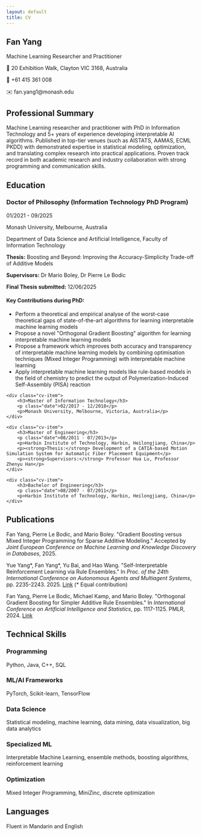 ```yaml
---
layout: default
title: CV
---
```


<section class="cv-header">
    <h1>Fan Yang</h1>
    <p>Machine Learning Researcher and Practitioner</p>
    <div class="contact-info">
        <p>📍 20 Exhibition Walk, Clayton VIC 3168, Australia</p>
        <p>📱 +61 415 361 008</p>
        <p>✉️ fan.yang1@monash.edu</p>
    </div>
</section>

<section class="cv-section">
    <h2>Professional Summary</h2>
    <p>Machine Learning researcher and practitioner with PhD in Information Technology and 5+ years of experience developing interpretable AI algorithms. Published in top-tier venues (such as AISTATS, AAMAS, ECML PKDD) with demonstrated expertise in statistical modeling, optimization, and translating complex research into practical applications. Proven track record in both academic research and industry collaboration with strong programming and communication skills.</p>
</section>

<section class="cv-section">
    <h2>Education</h2>
    <div class="cv-item">
        <h3>Doctor of Philosophy (Information Technology PhD Program)</h3>
        <p class="date">01/2021 - 09/2025</p>
        <p>Monash University, Melbourne, Australia</p>
        <p>Department of Data Science and Artificial Intelligence, Faculty of Information Technology</p>
        <p><strong>Thesis:</strong> Boosting and Beyond: Improving the Accuracy-Simplicity Trade-off of Additive Models</p>
        <p><strong>Supervisors:</strong> Dr Mario Boley, Dr Pierre Le Bodic</p>
        <p><strong>Final Thesis submitted:</strong> 12/06/2025</p>
        <h4>Key Contributions during PhD:</h4>
        <ul>
            <li>Perform a theoretical and empirical analyse of the worst-case theoretical gaps of state-of-the-art algorithms for learning interpretable machine learning models</li>
            <li>Propose a novel "Orthogonal Gradient Boosting" algorithm for learning interpretable machine learning models</li>
            <li>Propose a framework which improves both accuracy and transparency of interpretable machine learning models by combining optimisation techniques (Mixed Integer Programming) with interpretable machine learning</li>
            <li>Apply interpretable machine learning models like rule-based models in the field of chemistry to predict the output of Polymerization-Induced Self-Assembly (PISA) reaction</li>
        </ul>
    </div>

    <div class="cv-item">
        <h3>Master of Information Technology</h3>
        <p class="date">02/2017 - 12/2018</p>
        <p>Monash University, Melbourne, Victoria, Australia</p>
    </div>

    <div class="cv-item">
        <h3>Master of Engineering</h3>
        <p class="date">08/2011 - 07/2013</p>
        <p>Harbin Institute of Technology, Harbin, Heilongjiang, China</p>
        <p><strong>Thesis:</strong> Development of a CATIA-based Motion Simulation System for Automatic Fiber Placement Equipment</p>
        <p><strong>Supervisors:</strong> Professor Hua Lu, Professor Zhenyu Han</p>
    </div>

    <div class="cv-item">
        <h3>Bachelor of Engineering</h3>
        <p class="date">08/2007 - 07/2011</p>
        <p>Harbin Institute of Technology, Harbin, Heilongjiang, China</p>
    </div>
</section>

<section class="cv-section">
    <h2>Publications</h2>
    <div class="cv-item">
        <p>Fan Yang, Pierre Le Bodic, and Mario Boley. "Gradient Boosting versus Mixed Integer Programming for Sparse Additive Modeling." Accepted by <em>Joint European Conference on Machine Learning and Knowledge Discovery in Databases</em>, 2025.</p>
    </div>
    <div class="cv-item">
        <p>Yue Yang*, Fan Yang*, Yu Bai, and Hao Wang. "Self-Interpretable Reinforcement Learning via Rule Ensembles." In <em>Proc. of the 24th International Conference on Autonomous Agents and Multiagent Systems</em>, pp. 2235-2243. 2025. <a href="https://dl.acm.org/doi/abs/10.5555/3709347.3743863">Link</a> (* Equal contribution)</p>
    </div>
    <div class="cv-item">
        <p>Fan Yang, Pierre Le Bodic, Michael Kamp, and Mario Boley. "Orthogonal Gradient Boosting for Simpler Additive Rule Ensembles." In <em>International Conference on Artificial Intelligence and Statistics</em>, pp. 1117-1125. PMLR, 2024. <a href="https://proceedings.mlr.press/v238/yang24b.html">Link</a></p>
    </div>
</section>

<section class="cv-section">
    <h2>Technical Skills</h2>
    <div class="cv-item">
        <h3>Programming</h3>
        <p>Python, Java, C++, SQL</p>
    </div>
    <div class="cv-item">
        <h3>ML/AI Frameworks</h3>
        <p>PyTorch, Scikit-learn, TensorFlow</p>
    </div>
    <div class="cv-item">
        <h3>Data Science</h3>
        <p>Statistical modeling, machine learning, data mining, data visualization, big data analytics</p>
    </div>
    <div class="cv-item">
        <h3>Specialized ML</h3>
        <p>Interpretable Machine Learning, ensemble methods, boosting algorithms, reinforcement learning</p>
    </div>
    <div class="cv-item">
        <h3>Optimization</h3>
        <p>Mixed Integer Programming, MiniZinc, discrete optimization</p>
    </div>
</section>

<section class="cv-section">
    <h2>Languages</h2>
    <p>Fluent in Mandarin and English</p>
</section> 